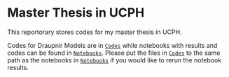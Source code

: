 # Master Thesis in UCPH

This reportorary stores codes for my master thesis in UCPH.

Codes for Draupnir Models are in [```Codes```](https://github.com/hejj16/UCPH_Master_Thesis/tree/main/Codes) while notebooks with results and codes can be found in [```Notebooks```](https://github.com/hejj16/UCPH_Master_Thesis/tree/main/Notebooks). Please put the files in [```Codes```](https://github.com/hejj16/UCPH_Master_Thesis/tree/main/Codes) to the same path as the notebooks in [```Notebooks```](https://github.com/hejj16/UCPH_Master_Thesis/tree/main/Notebooks) if you would like to rerun the notebook results.

